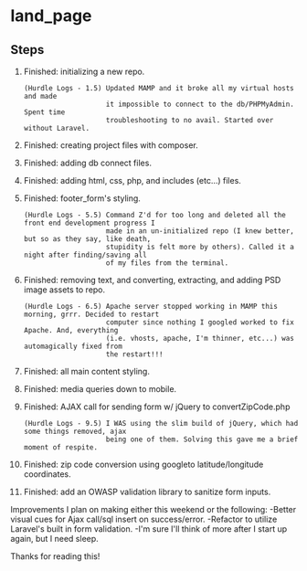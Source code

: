 # land_page

## Steps    
1) Finished: initializing a new repo.

       (Hurdle Logs - 1.5) Updated MAMP and it broke all my virtual hosts and made 
                           it impossible to connect to the db/PHPMyAdmin. Spent time 
                           troubleshooting to no avail. Started over without Laravel. 
                      
2) Finished: creating project files with composer.
3) Finished: adding db connect files.
4) Finished: adding html, css, php, and includes (etc...) files.
5) Finished: footer_form's styling.

       (Hurdle Logs - 5.5) Command Z'd for too long and deleted all the front end development progress I 
                           made in an un-initialized repo (I knew better, but so as they say, like death, 
                           stupidity is felt more by others). Called it a night after finding/saving all 
                           of my files from the terminal.
             
6) Finished: removing text, and converting, extracting, and adding PSD image assets to repo.

       (Hurdle Logs - 6.5) Apache server stopped working in MAMP this morning, grrr. Decided to restart
                           computer since nothing I googled worked to fix Apache. And, everything 
                           (i.e. vhosts, apache, I'm thinner, etc...) was automagically fixed from 
                           the restart!!!

7) Finished: all main content styling.
8) Finished: media queries down to mobile.
9) Finished: AJAX call for sending form w/ jQuery to convertZipCode.php

       (Hurdle Logs - 9.5) I WAS using the slim build of jQuery, which had some things removed, ajax 
                           being one of them. Solving this gave me a brief moment of respite.

10) Finished: zip code conversion using googleto latitude/longitude coordinates.
11) Finished: add an OWASP validation library to sanitize form inputs.

Improvements I plan on making either this weekend or the following:
-Better visual cues for Ajax call/sql insert on success/error. 
-Refactor to utilize Laravel's built in form validation.
-I'm sure I'll think of more after I start up again, but I need sleep. 

Thanks for reading this!